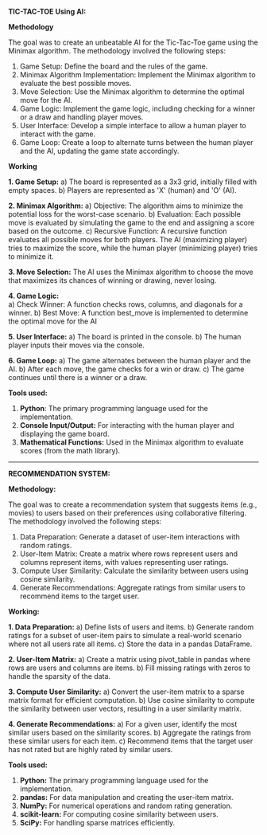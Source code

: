**TIC-TAC-TOE Using AI:**

**Methodology**

The goal was to create an unbeatable AI for the Tic-Tac-Toe game using the Minimax algorithm. The methodology involved the following steps:

1. Game Setup: Define the board and the rules of the game.
2. Minimax Algorithm Implementation: Implement the Minimax algorithm to evaluate the best possible moves.
3. Move Selection: Use the Minimax algorithm to determine the optimal move for the AI.
4. Game Logic: Implement the game logic, including checking for a winner or a draw and handling player moves.
5. User Interface: Develop a simple interface to allow a human player to interact with the game.
6. Game Loop: Create a loop to alternate turns between the human player and the AI, updating the game state accordingly.
   
**Working**

**1. Game Setup:**
a) The board is represented as a 3x3 grid, initially filled with empty spaces.
b) Players are represented as 'X' (human) and 'O' (AI).

**2. Minimax Algorithm:**
a) Objective: The algorithm aims to minimize the potential loss for the worst-case scenario.
b) Evaluation: Each possible move is evaluated by simulating the game to the end and assigning a score based on the outcome.
c) Recursive Function: A recursive function evaluates all possible moves for both players. The AI (maximizing player) tries to maximize the score, while the human player (minimizing player) tries to minimize it.

**3. Move Selection:** The AI uses the Minimax algorithm to choose the move that maximizes its chances of winning or drawing, never losing.
   
**4. Game Logic:**   
a) Check Winner: A function checks rows, columns, and diagonals for a winner.
b) Best Move: A function best_move is implemented to determine the optimal move for the AI

**5. User Interface:**
a) The board is printed in the console.
b) The human player inputs their moves via the console.

**6. Game Loop:**
a) The game alternates between the human player and the AI.
b) After each move, the game checks for a win or draw.
c) The game continues until there is a winner or a draw.

**Tools used:**
1. **Python**: The primary programming language used for the implementation.
2. **Console Input/Output:** For interacting with the human player and displaying the game board.
3. **Mathematical Functions:** Used in the Minimax algorithm to evaluate scores (from the math library).

-------------------------------------------------------------------------------------------------------------------------------------------------

**RECOMMENDATION SYSTEM:**

**Methodology:**

The goal was to create a recommendation system that suggests items (e.g., movies) to users based on their preferences using collaborative filtering. 
The methodology involved the following steps:

1. Data Preparation: Generate a dataset of user-item interactions with random ratings.
2. User-Item Matrix: Create a matrix where rows represent users and columns represent items, with values representing user ratings.
3. Compute User Similarity: Calculate the similarity between users using cosine similarity.
4. Generate Recommendations: Aggregate ratings from similar users to recommend items to the target user.

**Working:**

**1. Data Preparation:**
   a) Define lists of users and items.
   b) Generate random ratings for a subset of user-item pairs to simulate a real-world scenario where not all users rate all items.
   c) Store the data in a pandas DataFrame.

**2. User-Item Matrix:**
   a) Create a matrix using pivot_table in pandas where rows are users and columns are items.
   b) Fill missing ratings with zeros to handle the sparsity of the data.

**3. Compute User Similarity:**
   a) Convert the user-item matrix to a sparse matrix format for efficient computation.
   b) Use cosine similarity to compute the similarity between user vectors, resulting in a user similarity matrix.

**4. Generate Recommendations:**
   a) For a given user, identify the most similar users based on the similarity scores.
   b) Aggregate the ratings from these similar users for each item.
   c) Recommend items that the target user has not rated but are highly rated by similar users.

**Tools used:**
1. **Python:** The primary programming language used for the implementation.
2. **pandas:** For data manipulation and creating the user-item matrix.
3. **NumPy:** For numerical operations and random rating generation.
4. **scikit-learn:** For computing cosine similarity between users.
5. **SciPy:** For handling sparse matrices efficiently.

